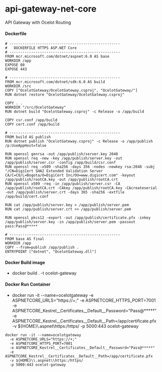 # api-gateway-net-core
API Gateway with Ocelot Routing

#### Dockerfile
```text
# ---------------------------------------------------
#	DOCKERFILE HTTPS ASP.NET Core
# ---------------------------------------------------
FROM mcr.microsoft.com/dotnet/aspnet:6.0 AS base
WORKDIR /app
EXPOSE 80
EXPOSE 443

# ---------------------------------------------------
FROM mcr.microsoft.com/dotnet/sdk:6.0 AS build
WORKDIR /src
COPY ["OcelotGateway/OcelotGateway.csproj", "OcelotGateway/"]
RUN dotnet restore "OcelotGateway/OcelotGateway.csproj"

COPY . .
WORKDIR "/src/OcelotGateway"
RUN dotnet build "OcelotGateway.csproj" -c Release -o /app/build

COPY csr.conf /app/build
COPY cert.conf /app/build

# ---------------------------------------------------
FROM build AS publish
RUN dotnet publish "OcelotGateway.csproj" -c Release -o /app/publish /p:UseAppHost=false

RUN openssl genrsa -out /app/publish/server.key 2048
RUN openssl req -new -key /app/publish/server.key -out /app/publish/server.csr -config /app/build/csr.conf
RUN openssl req -x509 -sha256 -days 356 -nodes -newkey rsa:2048 -subj "/CN=DigiCert SHA2 Extended Validation Server CA/C=CO/L=Bogota/O=DigiCert Inc/OU=www.digicert.com" -keyout /app/publish/rootCA.key -out /app/publish/rootCA.crt
RUN openssl x509 -req -in /app/publish/server.csr -CA /app/publish/rootCA.crt -CAkey /app/publish/rootCA.key -CAcreateserial -out /app/publish/server.crt -days 365 -sha256 -extfile /app/build/cert.conf

RUN cat /app/publish/server.key > /app/publish/server.pem
RUN cat /app/publish/server.crt >> /app/publish/server.pem

RUN openssl pkcs12 -export -out /app/publish/certificate.pfx -inkey /app/publish/server.key -in /app/publish/server.pem -passout pass:Pass@*****

# ---------------------------------------------------
FROM base AS final
WORKDIR /app
COPY --from=publish /app/publish .
ENTRYPOINT ["dotnet", "OcelotGateway.dll"]
```

#### Docker Build image
- docker build . -t ocelot-gateway

#### Docker Run Container
- docker run -it --name=ocelotgateway -e ASPNETCORE_URLS="https://+;" -e ASPNETCORE_HTTPS_PORT=7001 -e ASPNETCORE_Kestrel__Certificates__Default__Password="Pass@*****" -e ASPNETCORE_Kestrel__Certificates__Default__Path=/app/certificate.pfx -v ${HOME}\\.aspnet\\https:/https/ -p 5000:443 ocelot-gateway

```text
docker run -it --name=ocelotgateway 
  -e ASPNETCORE_URLS="https://+;" 
  -e ASPNETCORE_HTTPS_PORT=7001 
  -e ASPNETCORE_Kestrel__Certificates__Default__Password="Pass@*****" 
  -e ASPNETCORE_Kestrel__Certificates__Default__Path=/app/certificate.pfx 
  -v ${HOME}\\.aspnet\\https:/https/ 
  -p 5000:443 ocelot-gateway
```
